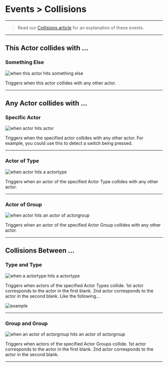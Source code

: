 # Events > Collisions

***

> Read our [Collisions article](http://www.stencyl.com/help/view/collisions-and-groups/) for an explanation of these events.

***

## This Actor collides with ...

### <a name="collide"></a> Something Else

![when this actor hits something else](http://static.stencyl.com/pedia2/block-images/events/collisions/collide.png)

Triggers when this actor collides with any other actor.

***

## Any Actor collides with ...

### <a name="event-collide-actortoactor"></a> Specific Actor

![when actor hits actor](http://static.stencyl.com/pedia2/block-images/events/collisions/event-collide-actortoactor.png)

Triggers when the specified actor collides with any other actor. For example, you could use this to detect a switch being pressed.

***

### <a name="event-collide-actortotype"></a> Actor of Type

![when actor hits a actortype](http://static.stencyl.com/pedia2/block-images/events/collisions/event-collide-actortotype.png)

Triggers when an actor of the specified Actor Type collides with any other actor.

***

### <a name="event-collide-actortogroup"></a> Actor of Group

![when actor hits an actor of actorgroup](http://static.stencyl.com/pedia2/block-images/events/collisions/event-collide-actortogroup.png)

Triggers when an actor of the specified Actor Group collides with any other actor.

***

## Collisions Between ...

### <a name="event-collide-typetotype"></a> Type and Type

![when a actortype hits a actortype](http://static.stencyl.com/pedia2/block-images/events/collisions/event-collide-typetotype.png)

Triggers when actors of the specified Actor Types collide. 1st actor corresponds to the actor in the first blank. 2nd actor corresponds to the actor in the second blank. Like the following...

![example](http://static.stencyl.com/pedia2/ch3/collisions/image16.png)

***

### <a name="event-collide-grouptogroup"></a> Group and Group

![when an actor of actorgroup hits an actor of actorgroup](http://static.stencyl.com/pedia2/block-images/events/collisions/event-collide-grouptogroup.png)

Triggers when actors of the specified Actor Groups collide. 1st actor corresponds to the actor in the first blank. 2nd actor corresponds to the actor in the second blank.

***
